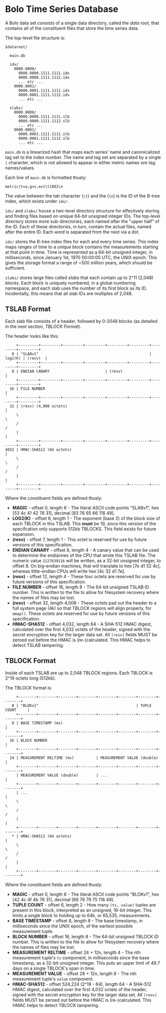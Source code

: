 Bolo Time Series Database
=========================

A Bolo data set consists of a single data directory, called the
_data root_, that contains all of the constituent files that store
the time series data.

The top-level file structure is:

```
$dataroot/

  main.db

  idx/
    0000.0000/
      0000.0000.1111.1111.idx
      0000.0000.1111.1112.idx
      ... etc ...
    0000.0001/
      0000.0001.1111.1111.idx
      0000.0001.1111.1112.idx
      ... etc ...

  slabs/
    0000.0000/
      0000.0000.1111.1111.slb
      0000.0000.1111.1112.slb
      ... etc ...
    0000.0001/
      0000.0001.1111.1111.slb
      0000.0001.1111.1112.slb
      ... etc ...
```

`main.db` is a linearized hash that maps each series' name and
canonicalized tag set to the index number.  The name and tag set
are separated by a single `|` character, which is not allowed to
appear in either metric names ore tag names/values.

Each line of `main.db` is formatted thusly:

```
metric|t=a,g=s,e=t\t1002\n
```

The value between the tab character (`\t`) and the (`\n`) is the
ID of the B-tree index, which exists under `idx/`.

`idx/` and `slabs/` house a two-level directory structure for
effectively storing and finding files based on unique 64-bit
unsigned integer IDs.  The top-level directory stores more
sub-directories, each named after the "upper half" of the ID.
Each of these directories, in turn, contain the actual files,
named after the entire ID.  Each _word_ is separated from the next
via a dot.

`idx/` stores the B-tree index files for each and every time
series.  This index maps ranges of time to a unique block contains
the measurements starting at that point in time.  Time is
represented as a 64-bit unsigned integer, in milliseconds, since
January 1st, 1970 00:00:00 UTC, the UNIX epoch.  This gives the
storage format a range of ~500 million years, which should be
sufficient.

`slabs/` stores large files called _slabs_ that each contain up to
2^11 (2,048) _blocks_.  Each block is uniquely numbered, in a
global numbering namespace, and each slab uses the number of its
first block as its ID.  Incidentally, this means that all slab
IDs are multiples of 2,048.

## TSLAB Format

Each slab file consists of a header, followed by 0-2048 blocks
(as detailed in the next section, _TBLOCK Format_).

The header looks like this:

```
     +---------+---------+---------+---------+---------+---------+---------+---------+
   0 | "SLABv1"                                                  | log2(K) | (resv)  |
     +---------+---------+---------+---------+---------+---------+---------+---------+
   8 | ENDIAN CANARY                         | (resv)                                |
     +---------+---------+---------+---------+---------+---------+---------+---------+
  16 | FILE NUMBER                                                                   |
     +---------+---------+---------+---------+---------+---------+---------+---------+
  32 | (resv) (4,008 octets)                                                         |
     \                                                                               \
     /                                                                               /
     |                                                                               |
     +---------+---------+---------+---------+---------+---------+---------+---------+
4032 | HMAC-SHA512 (64 octets)                                                       |
     \                                                                               \
     /                                                                               /
     |                                                                               |
     +---------+---------+---------+---------+---------+---------+---------+---------+
```

Where the constituent fields are defined thusly:

- **MAGIC** - offset 0, length 6 - The literal ASCII code points
  "SLABv1", hex \[53 4c 41 42 76 31\], decimal \[83 76 65 66 118 49\].
- **LOG2(K)** - offset 6, length 1 - The exponent (base 2) of the
  block size of each TBLOCK in this TSLAB.  This **must** be 19,
  since this version of the specifcation only supports 512kb
  TBLOCKS.  This field exists for future expansion.
- **(resv)** - offset 7, length 1 - This octet is reserved for
  use by future versions of this specification.
- **ENDIAN CANARY** - offset 8, length 4 - A canary value that can
  be used to determine the endiannes of the CPU that wrote this
  TSLAB file.  The numeric value `2127639116` will be written, as
  a 32-bit unsigned integer, to offset 8.  On big-endian machines,
  that will translate to hex \[7e d1 32 4c\], whereas
  little-endian CPUs will write hex \[4c 32 d1 7e\].
- **(resv)** - offset 12, length 4 - These four octets are
  reserved for use by future versions of this specification.
- **FILE NUMBER** - offset 16, length 8 - The 64-bit unsigned
  TSLAB ID number.  This is written to the file to allow for
  filesystem recovery where the names of files may be lost.
- **(resv)** - offset 32, length 4,008 - These octets pad out the
  header to a full system page (4k) so that TBLOCK regions will
  align properly, for `mmap()`.  These octets are reserved for
  use by future versions of this specification.
- **HMAC-SHA512** - offset 4,032, length 64 - A SHA-512 HMAC
  digest, calculated over the first 4,032 octets of the header,
  signed with the secret encryption key for the larger data set.
  All `(resv)` fields MUST be zeroed out before the HMAC is
  (re-)calculated.  This HMAC helps to detect TSLAB tampering.

## TBLOCK Format

Inside of each TSLAB are up to 2,048 TBLOCK regions.  Each TBLOCK
is 2^19 octets long (512kb).

The TBLOCK format is:

```
     +--------+--------+--------+--------+--------+--------+--------+--------+
   0 | "BLOKv1"                                            | TUPLE COUNT     |
     +--------+--------+--------+--------+--------+--------+--------+--------+
   8 | BASE TIMESTAMP (ms)                                                   |
     +--------+--------+--------+--------+--------+--------+--------+--------+
  16 | BLOCK NUMBER                                                          |
     +--------+--------+--------+--------+--------+--------+--------+--------+
  24 | MEASUREMENT RELTIME (ms)          | MEASUREMENT VALUE (double)        |
     +--------+--------+--------+--------+--------+--------+--------+--------+
     | MEASUREMENT VALUE (double)        | ...                               |
     +--------+--------+--------+--------+--------+--------+--------+--------+
     | ...                                                                   |
     \                                                                       \
     /                                                                       /
     |                                                                       |
     +--------+--------+--------+--------+--------+--------+--------+--------+
   * | HMAC-SHA512 (64 octets)                                               |
     \                                                                       \
     /                                                                       /
     |                                                                       |
     +--------+--------+--------+--------+--------+--------+--------+--------+
```

Where the constituent fields are defined thusly:

- **MAGIC** - offset 0, length 6 - The literal ASCII code points
  "BLOKv1", hex \[42 4c 4f 4b 76 31\], decimal \[66 76 79 75 118 49\].
- **TUPLE COUNT** - offset 6, length 2 - How many `(ts, value)`
  tuples are present in this block, interpreted as an unsigned,
  16-bit integer.  This limits a single block to holding up to
  64k, or 65,535, measurements.
- **BASE TIMESTAMP** - offset 8, length 8 - The base timestamp, in
  milliseconds since the UNIX epoch, of the earliest possible
  measurement tuple.
- **BLOCK NUMBER** - offset 16, length 8 - The 64-bit unsigned
  TBLOCK ID number.  This is written to the file to allow for
  filesystem recovery where the names of files may be lost.
- **MEASUREMENT RELTIME** - offset 24 + 12n, length 4 - The
  nth measurement tuple's `ts` component, in milliseconds since
  the base timestamp, as a 32-bit unsigned integer.  This puts an
  upper limit of 49.7 days on a single TBLOCK's span in time.
- **MEASUREMENT VALUE** - offset 28 + 12n, length 8 - The nth
  measurement tuple's `value` component.
- **HMAC-SHA512** - offset 524,224 (2^19 - 64), length 64 - A
  SHA-512 HMAC digest, calculated over the first 4,032 octets of
  the header, signed with the secret encryption key for the larger
  data set.  All `(resv)` fields MUST be zeroed out before the
  HMAC is (re-)calculated.  This HMAC helps to detect TBLOCK
  tampering.
